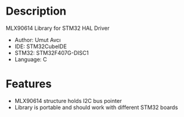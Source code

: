 # Description
MLX90614 Library for STM32 HAL Driver
* Author: Umut Avcı
* IDE: STM32CubeIDE
* STM32: STM32F407G-DISC1
* Language: C

# Features
* MLX90614 structure holds I2C bus pointer
* Library is portable and should work with different STM32 boards
